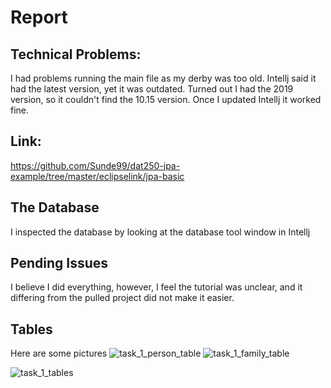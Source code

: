 # Report

## Technical Problems:
I had problems running the main file as my derby was too old. 
Intellj said it had the latest version, yet it was outdated. 
Turned out I had the 2019 version, so it couldn't find the 10.15 version.
Once I updated Intellj it worked fine.

## Link:
https://github.com/Sunde99/dat250-jpa-example/tree/master/eclipselink/jpa-basic

## The Database
I inspected the database by looking at the database tool window in Intellj

## Pending Issues
I believe I did everything, however, I feel the tutorial was unclear, and it differing from the pulled project did not make it easier.

## Tables
Here are some pictures
![task_1_person_table](https://user-images.githubusercontent.com/59199436/132863057-df0f79d3-70e0-4c91-950c-afccdd08cfae.png)
![task_1_family_table](https://user-images.githubusercontent.com/59199436/132863070-b9b6d9fb-1638-49e6-9255-105fd78967c5.png)

![task_1_tables](https://user-images.githubusercontent.com/59199436/132862979-03732fa2-5a6f-4416-a311-26220bbc4fcf.png)
